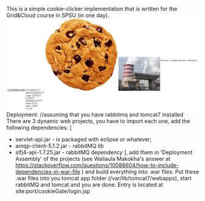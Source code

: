 This is a simple cookie-clicker implementation that is written for the Grid&Cloud course in SPSU (in one day).
![Screenshot](screenshot.png)
Deployment:
//assuming that you have rabbitmq and tomcat7 installed
There are 3 dynamic web projects, you have to import each one, add the following dependencies: 
[
 - servlet-api.jar - is packaged with eclipse or whatever;
 - amqp-client-5.1.2.jar - rabbitMQ lib
 - slfj4-api-1.7.25.jar - rabbitMQ dependency
], add them in 'Deployment Assembly' of the projects (see Waliaula Makokha's answer at https://stackoverflow.com/questions/10088604/how-to-include-dependencies-in-war-file )
 and build everything into .war files.
Put these .war files into you tomcat app folder (/var/lib/tomcat7/webapps), start rabbitMQ and tomcat and you are done.
Entry is located at site:port/cookieGate/login.jsp
